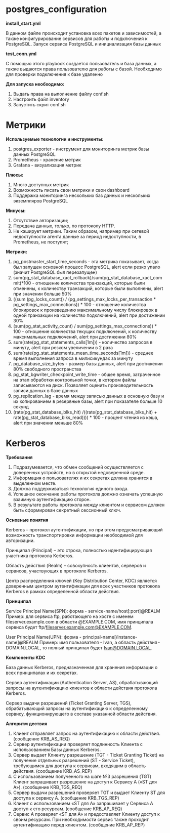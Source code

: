 # postgres_configuration

**install_start.yml**

В данном файле происходит установка всех пакетов и зависимостей, а также конфигурирование сервисов для работы и подключения к PostgreSQL. Запуск сервиса PostgreSQL и инициализация базы данных

**test_conn.yml**

С помощью этого playbook создается пользователь и база данных, а также выдаются права пользователю для работы с базой. Необходимо для проверки подключения к базе удаленно

**Для запуска необходимо:**

1. Выдать права на выполнение файлу conf.sh
2. Настроить файл inventory
3. Запустить скрит conf.sh

# Метрики

**Используемые технологии и инструменты:**
1. postgres_exporter - инструмент для мониторинга метрик базы данных PostgreSQL
2. Prometheus - хранение метрик
3. Grafana - визуализация метрик

**Плюсы:** 
1. Много доступных метрик
2. Возможность писать свои метрики и свои dashboard
3. Поддержка мониторинга нескольких баз данных и нескольких экземпляров PostgreSQL

**Минусы:**
1. Отсутствие авторизации;
2. Передача данных, только, по протоколу HTTP.
3. Не кэширует метрики. Таким образом, например при сетевой недоступности агента данные за период недоступности, в Prometheus, не поступят;

**Метрики:**
1. pg_postmaster_start_time_seconds - эта метрика показывает, когда был запущен основной процесс PostgreSQL, alert если резко упало (значит PostgreSQL был перезапущен)
2. sum(pg_stat_database_xact_rollback)/sum(pg_stat_database_xact_commit)*100 - отношение количества транзакций, которые были отменены, к количеству транзакций, которые были выполнены, alert при значении больше 50%
3. ((sum (pg_locks_count)) / (pg_settings_max_locks_per_transaction * pg_settings_max_connections)) * 100 - отношение количества блокировок к произведению максимальному числу блокировок в одной транзакции на количество подключений, alert при достижении 30%
4. (sum(pg_stat_activity_count) / sum(pg_settings_max_connections)) * 100 - отношение количества текущих подключений, к количеству максимальных подключений, alert при достижении 80%
5. sum(rate(pg_stat_statements_calls[1m])) - количество запросов в минуту, alert при резком увеличении в 2 раза
6. sum(rate(pg_stat_statements_mean_time_seconds[1m])) - среднее время выполнения запроса в милисикундах за минуту
7. pg_database_size_bytes - размер базы данных, alert при достижении 80% свободного пространства
8. pg_stat_bgwriter_checkpoint_write_time - общее время, затраченное на этап обработки контрольной точки, в котором файлы записываются на диск. Позволяет оценить производительность записи данных в базе данных
9. pg_replication_lag - время между записью данных в основную базу и их копированием в резервные базы, alert при показателе больше 10 секунд
10. (rate(pg_stat_database_blks_hit) /((rate(pg_stat_database_blks_hit) + rate(pg_stat_database_blks_read)))) * 100 - процент чтения из кэша, alert при значении меньше 80%
   
# Kerberos

**Требования**

1. Подразумевается, что обмен сообщений осуществляется с доверенных устройств, но в открытой недоверенной среде.
2. Информация о пользователях и их секретах должна хранится в выделенном месте.
3. Должна поддерживаться технология единого входа.
4. Успешное окончание работы протокола должно означать успешную взаимную аутентификацию сторон.
5. В результате работы протокола между клиентом и сервисом должен быть сформирован секретный сессионный ключ.

**Основные понятия**

Kerberos – протокол аутентификации, но при этом предусматривающий возможность транспортировки информации необходимой для авторизации.

Принципал (Principal) – это строка, полностью идентифицирующая участника протокола Kerberos.

Область действия (Realm) – совокупность клиентов, серверов и сервисов, участвующих в протоколе Kerberos.

Центр распределения ключей (Key Distribution Center, KDC) является доверенным центром аутентификации для всех участников протокола Kerberos в рамках определенной области действия.

**Принципал**

Service Principal Name(SPN): форма - service-name/host[:port]@REALM Пример: для сервиса ftp, работающего на хосте с именем fileserver.example.com в области @EXAMPLE.COM, имя принципала сервиса будет ftp/fileserver.example.com@EXAMPLE.COM.

User Principal Name(UPN): форма - principal-name[/instance-name]@REALM Пример: имя пользователя - Ivan, а область действия - DOMAIN.LOCAL, то полный принципал будет Ivan@DOMAIN.LOCAL.

**Компоненты KDC**

База данных Kerberos, предназначенная для хранения информации о всех принципалах и их секретах.

Сервер аутентификации (Authentication Server, AS), обрабатывающий запросы на аутентификацию клиентов к области действия протокола Kerberos.

Сервер выдачи разрешений (Ticket Granting Server, TGS), обрабатывающий запросы на аутентификацию к определенному сервису, функционирующего в составе указанной области действия.

**Алгоритм дествия**

1. Клиент отправляет запрос на аутентификацию к области действия. (сообщение KRB_AS_REQ)
2. Сервер аутентификации проверяет подлинность Клиента с использованием Базы данных Kerberos. 
3. Сервер выдает Клиенту разрешение (TGT - Ticket Granting Ticket) на получение отдельных разрешений (ST - Service Ticket), требующимся для доступа к сервисам, входящим в область действия. (сообщение KRB_AS_REP)
4. С использованием полученного на шаге №3 разрешения (TGT) Клиент запрашивает разрешение на доступ к Сервису А («ST для А»). (сообщение KRB_TGS_REQ)
5. Сервер выдачи разрешений проверяет TGT и выдает Клиенту ST для доступа к сервису А. (сообщение KRB_TGS_REP)
6. Клиент с использованием «ST для А» запрашивает у Сервиса А доступ к его ресурсам. (сообщение KRB_AP_REQ)
7. Сервис А проверяет «ST для А» и предоставляет Клиенту доступ к своим ресурсам. При необходимости сервис также проходит аутентификацию перед клиентом. (сообщение KRB_AP_REP)






